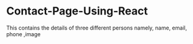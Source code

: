 # Contact-Page-Using-React
This contains the details of three different persons namely, name, email, phone ,image
